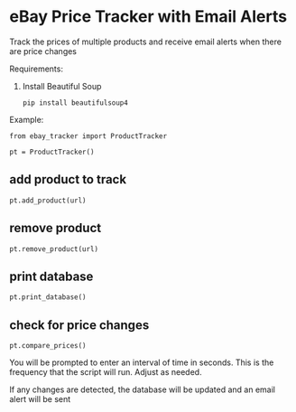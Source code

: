 # eBay Price Tracker with Email Alerts

Track the prices of multiple products and receive email alerts when there are price changes

Requirements: 

1. Install Beautiful Soup

   <code>pip install beautifulsoup4</code>

Example:

<code>from ebay_tracker import ProductTracker</code>

<code>pt = ProductTracker()</code>

## add product to track
<code>pt.add_product(url)</code>

## remove product
<code>pt.remove_product(url)</code>

## print database
<code>pt.print_database()</code>

## check for price changes
<code>pt.compare_prices()</code>

You will be prompted to enter an interval of time in seconds. This is the frequency that the script will run. Adjust as needed.

If any changes are detected, the database will be updated and an email alert will be sent
